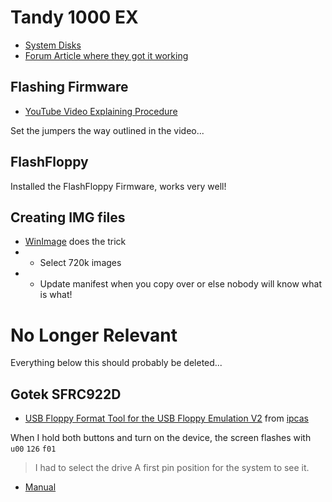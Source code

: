 # Tandy 1000 EX

* [System Disks](http://www.oldskool.org/guides/tvdog/system.html)
* [Forum Article where they got it working](https://torlus.com/floppy/forum/viewtopic.php?t=911)

## Flashing Firmware

* [YouTube Video Explaining Procedure](https://www.youtube.com/watch?v=-K31S2xqZIk)

Set the jumpers the way outlined in the video...

## FlashFloppy

Installed the FlashFloppy Firmware, works very well!

## Creating IMG files

* [WinImage](http://www.winimage.com/download.htm) does the trick
* * Select 720k images
* * Update manifest when you copy over or else nobody will know what is what!


# No Longer Relevant

Everything below this should probably be deleted...

## Gotek SFRC922D

* [USB Floppy Format Tool for the USB Floppy Emulation V2](win32/USB_Floppy_Emulator_1.40i.exe) from [ipcas](http://www.ipcas.com/support/usb-floppy-emulation-download.html)

When I hold both buttons and turn on the device, the screen flashes with `u00` `126`
`f01`

>  I had to select the drive A first pin position for the system to see it.

* [Manual](http://cdn1.goughlui.com/wp-content/uploads/2013/05/SFR1M44-U100K-SFR1M44-U100K-R-SFR1M44-TU100K-UM.pdf)